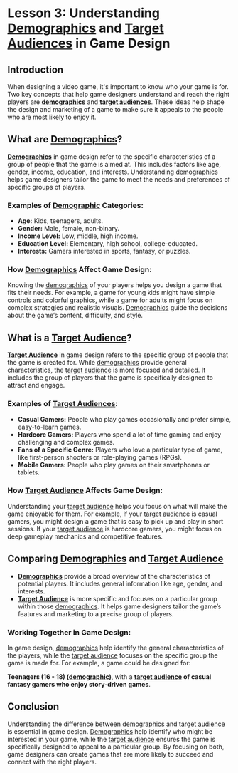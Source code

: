 # Lesson 3: Understanding [Demographics](<../terms/[demographic](../terms/demographic.md).md>) and [Target Audiences](../terms/target_audience.md) in Game Design

## Introduction

When designing a video game, it's important to know who your game is for. Two key concepts that help game designers understand and reach the right players are [**demographics**](<../terms/[demographic](../terms/demographic.md).md>) and [**target audiences**](../terms/target_audience.md). These ideas help shape the design and marketing of a game to make sure it appeals to the people who are most likely to enjoy it.

## What are [Demographics](<../terms/[demographic](../terms/demographic.md).md>)?

**[Demographics](<../terms/[demographic](../terms/demographic.md).md>)** in game design refer to the specific characteristics of a group of people that the game is aimed at. This includes factors like age, gender, income, education, and interests. Understanding [demographics](<../terms/[demographic](../terms/demographic.md).md>) helps game designers tailor the game to meet the needs and preferences of specific groups of players.

### Examples of [Demographic](<../terms/[demographic](../terms/demographic.md).md>) Categories:

- **Age:** Kids, teenagers, adults.
- **Gender:** Male, female, non-binary.
- **Income Level:** Low, middle, high income.
- **Education Level:** Elementary, high school, college-educated.
- **Interests:** Gamers interested in sports, fantasy, or puzzles.

### How [Demographics](<../terms/[demographic](../terms/demographic.md).md>) Affect Game Design:

Knowing the [demographics](<../terms/[demographic](../terms/demographic.md).md>) of your players helps you design a game that fits their needs. For example, a game for young kids might have simple controls and colorful graphics, while a game for adults might focus on complex strategies and realistic visuals. [Demographics](<../terms/[demographic](../terms/demographic.md).md>) guide the decisions about the game’s content, difficulty, and style.

## What is a [Target Audience](../terms/target_audience.md)?

**[Target Audience](../terms/target_audience.md)** in game design refers to the specific group of people that the game is created for. While [demographics](<../terms/[demographic](../terms/demographic.md).md>) provide general characteristics, the [target audience](../terms/target_audience.md) is more focused and detailed. It includes the group of players that the game is specifically designed to attract and engage.

### Examples of [Target Audiences](../terms/target_audience.md):

- **Casual Gamers:** People who play games occasionally and prefer simple, easy-to-learn games.
- **Hardcore Gamers:** Players who spend a lot of time gaming and enjoy challenging and complex games.
- **Fans of a Specific Genre:** Players who love a particular type of game, like first-person shooters or role-playing games (RPGs).
- **Mobile Gamers:** People who play games on their smartphones or tablets.

### How [Target Audience](../terms/target_audience.md) Affects Game Design:

Understanding your [target audience](../terms/target_audience.md) helps you focus on what will make the game enjoyable for them. For example, if your [target audience](../terms/target_audience.md) is casual gamers, you might design a game that is easy to pick up and play in short sessions. If your [target audience](../terms/target_audience.md) is hardcore gamers, you might focus on deep gameplay mechanics and competitive features.

## Comparing [Demographics](<../terms/[demographic](../terms/demographic.md).md>) and [Target Audience](../terms/target_audience.md)

- **[Demographics](<../terms/[demographic](../terms/demographic.md).md>)** provide a broad overview of the characteristics of potential players. It includes general information like age, gender, and interests.
- **[Target Audience](../terms/target_audience.md)** is more specific and focuses on a particular group within those [demographics](<../terms/[demographic](../terms/demographic.md).md>). It helps game designers tailor the game’s features and marketing to a precise group of players.

### Working Together in Game Design:

In game design, [demographics](<../terms/[demographic](../terms/demographic.md).md>) help identify the general characteristics of the players, while the [target audience](../terms/target_audience.md) focuses on the specific group the game is made for. For example, a game could be designed for:

**Teenagers (16 - 18) ([demographic](../terms/demographic.md))**, with a **[target audience](../terms/target_audience.md) of casual fantasy gamers who enjoy story-driven games**.

## Conclusion

Understanding the difference between [demographics](<../terms/[demographic](../terms/demographic.md).md>) and [target audience](../terms/target_audience.md) is essential in game design. [Demographics](<../terms/[demographic](../terms/demographic.md).md>) help identify who might be interested in your game, while the [target audience](../terms/target_audience.md) ensures the game is specifically designed to appeal to a particular group. By focusing on both, game designers can create games that are more likely to succeed and connect with the right players.
